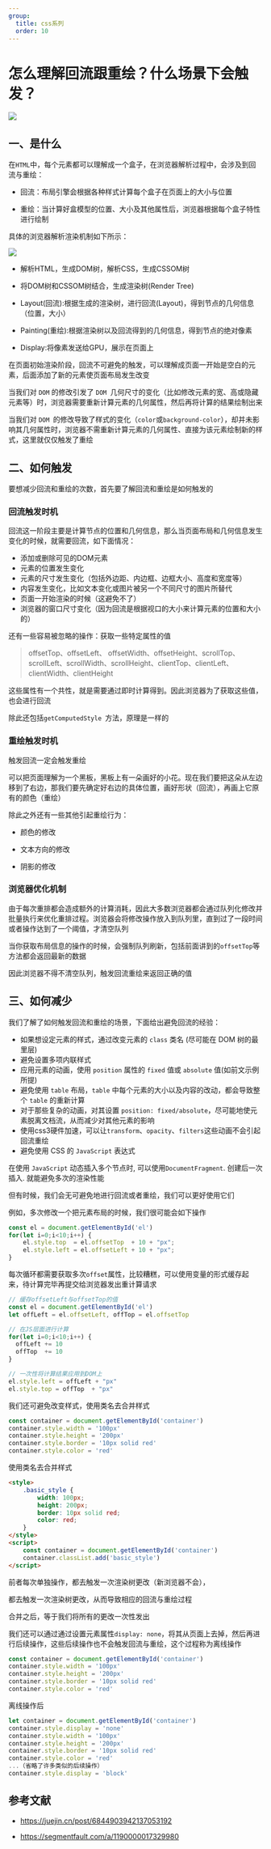 ```yaml
---
group:
  title: css系列
  order: 10
---
```


# 怎么理解回流跟重绘？什么场景下会触发？

 ![](https://static.vue-js.com/1ed5d340-9cdc-11eb-85f6-6fac77c0c9b3.png)

## 一、是什么

在`HTML`中，每个元素都可以理解成一个盒子，在浏览器解析过程中，会涉及到回流与重绘：

- 回流：布局引擎会根据各种样式计算每个盒子在页面上的大小与位置

- 重绘：当计算好盒模型的位置、大小及其他属性后，浏览器根据每个盒子特性进行绘制

具体的浏览器解析渲染机制如下所示：

 ![](https://static.vue-js.com/2b56a950-9cdc-11eb-ab90-d9ae814b240d.png)

- 解析HTML，生成DOM树，解析CSS，生成CSSOM树

- 将DOM树和CSSOM树结合，生成渲染树(Render Tree)
- Layout(回流):根据生成的渲染树，进行回流(Layout)，得到节点的几何信息（位置，大小）
- Painting(重绘):根据渲染树以及回流得到的几何信息，得到节点的绝对像素
- Display:将像素发送给GPU，展示在页面上



在页面初始渲染阶段，回流不可避免的触发，可以理解成页面一开始是空白的元素，后面添加了新的元素使页面布局发生改变

当我们对 `DOM` 的修改引发了 `DOM `几何尺寸的变化（比如修改元素的宽、高或隐藏元素等）时，浏览器需要重新计算元素的几何属性，然后再将计算的结果绘制出来

当我们对 `DOM `的修改导致了样式的变化（`color`或`background-color`），却并未影响其几何属性时，浏览器不需重新计算元素的几何属性、直接为该元素绘制新的样式，这里就仅仅触发了重绘



## 二、如何触发

要想减少回流和重绘的次数，首先要了解回流和重绘是如何触发的

### 回流触发时机

回流这一阶段主要是计算节点的位置和几何信息，那么当页面布局和几何信息发生变化的时候，就需要回流，如下面情况：

- 添加或删除可见的DOM元素
- 元素的位置发生变化
- 元素的尺寸发生变化（包括外边距、内边框、边框大小、高度和宽度等）
- 内容发生变化，比如文本变化或图片被另一个不同尺寸的图片所替代
- 页面一开始渲染的时候（这避免不了）
- 浏览器的窗口尺寸变化（因为回流是根据视口的大小来计算元素的位置和大小的）

还有一些容易被忽略的操作：获取一些特定属性的值

> offsetTop、offsetLeft、 offsetWidth、offsetHeight、scrollTop、scrollLeft、scrollWidth、scrollHeight、clientTop、clientLeft、clientWidth、clientHeight

这些属性有一个共性，就是需要通过即时计算得到。因此浏览器为了获取这些值，也会进行回流

除此还包括`getComputedStyle `方法，原理是一样的



### 重绘触发时机

触发回流一定会触发重绘

可以把页面理解为一个黑板，黑板上有一朵画好的小花。现在我们要把这朵从左边移到了右边，那我们要先确定好右边的具体位置，画好形状（回流），再画上它原有的颜色（重绘）

除此之外还有一些其他引起重绘行为：

- 颜色的修改

- 文本方向的修改
- 阴影的修改



### 浏览器优化机制

由于每次重排都会造成额外的计算消耗，因此大多数浏览器都会通过队列化修改并批量执行来优化重排过程。浏览器会将修改操作放入到队列里，直到过了一段时间或者操作达到了一个阈值，才清空队列

当你获取布局信息的操作的时候，会强制队列刷新，包括前面讲到的`offsetTop`等方法都会返回最新的数据

因此浏览器不得不清空队列，触发回流重绘来返回正确的值



## 三、如何减少

我们了解了如何触发回流和重绘的场景，下面给出避免回流的经验：

- 如果想设定元素的样式，通过改变元素的 `class` 类名 (尽可能在 DOM 树的最里层)
- 避免设置多项内联样式
- 应用元素的动画，使用 `position` 属性的 `fixed` 值或 `absolute` 值(如前文示例所提)
- 避免使用 `table` 布局，`table` 中每个元素的大小以及内容的改动，都会导致整个 `table` 的重新计算
- 对于那些复杂的动画，对其设置 `position: fixed/absolute`，尽可能地使元素脱离文档流，从而减少对其他元素的影响
- 使用css3硬件加速，可以让`transform`、`opacity`、`filters`这些动画不会引起回流重绘
- 避免使用 CSS 的 `JavaScript` 表达式

在使用 `JavaScript` 动态插入多个节点时, 可以使用`DocumentFragment`. 创建后一次插入. 就能避免多次的渲染性能

但有时候，我们会无可避免地进行回流或者重绘，我们可以更好使用它们

例如，多次修改一个把元素布局的时候，我们很可能会如下操作

```js
const el = document.getElementById('el')
for(let i=0;i<10;i++) {
    el.style.top  = el.offsetTop  + 10 + "px";
    el.style.left = el.offsetLeft + 10 + "px";
}
```

每次循环都需要获取多次`offset`属性，比较糟糕，可以使用变量的形式缓存起来，待计算完毕再提交给浏览器发出重计算请求

```js
// 缓存offsetLeft与offsetTop的值
const el = document.getElementById('el')
let offLeft = el.offsetLeft, offTop = el.offsetTop

// 在JS层面进行计算
for(let i=0;i<10;i++) {
  offLeft += 10
  offTop  += 10
}

// 一次性将计算结果应用到DOM上
el.style.left = offLeft + "px"
el.style.top = offTop  + "px"
```

我们还可避免改变样式，使用类名去合并样式

```js
const container = document.getElementById('container')
container.style.width = '100px'
container.style.height = '200px'
container.style.border = '10px solid red'
container.style.color = 'red'
```

使用类名去合并样式

```html
<style>
    .basic_style {
        width: 100px;
        height: 200px;
        border: 10px solid red;
        color: red;
    }
</style>
<script>
    const container = document.getElementById('container')
    container.classList.add('basic_style')
</script>
```

前者每次单独操作，都去触发一次渲染树更改（新浏览器不会），

都去触发一次渲染树更改，从而导致相应的回流与重绘过程

合并之后，等于我们将所有的更改一次性发出

我们还可以通过通过设置元素属性`display: none`，将其从页面上去掉，然后再进行后续操作，这些后续操作也不会触发回流与重绘，这个过程称为离线操作

```js
const container = document.getElementById('container')
container.style.width = '100px'
container.style.height = '200px'
container.style.border = '10px solid red'
container.style.color = 'red'
```

离线操作后

```js
let container = document.getElementById('container')
container.style.display = 'none'
container.style.width = '100px'
container.style.height = '200px'
container.style.border = '10px solid red'
container.style.color = 'red'
...（省略了许多类似的后续操作）
container.style.display = 'block'
```



## 参考文献

- https://juejin.cn/post/6844903942137053192

- https://segmentfault.com/a/1190000017329980
